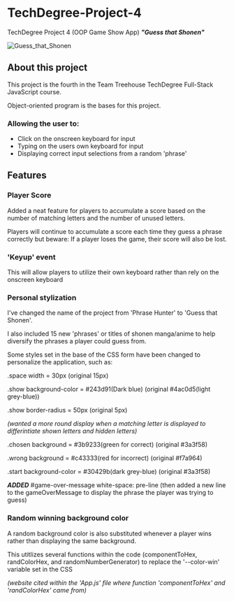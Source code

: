 # TechDegree-Project-4
TechDegree Project 4 (OOP Game Show App) *__"Guess that Shonen"__*

![Guess_that_Shonen](https://github.com/LilCappi/TechDegree-Project-4/assets/110640816/d6eadcb9-4c82-4f16-90ce-3ade3eb11c6a)

## About this project

This project is the fourth in the Team Treehouse TechDegree Full-Stack JavaScript course.

Object-oriented program is the bases for this project.

### Allowing the user to:

* Click on the onscreen keyboard for input
* Typing on the users own keyboard for input
* Displaying correct input selections from a random 'phrase'

## Features

### Player Score

Added a neat feature for players to accumulate a score based on the number of matching letters and the number of unused letters.

Players will continue to accumulate a score each time they guess a phrase correctly but beware: If a player loses the game, their score will also be lost.

### 'Keyup' event

This will allow players to utilize their own keyboard rather than rely on the onscreen keyboard

### Personal stylization

I've changed the name of the project from 'Phrase Hunter' to 'Guess that Shonen'.

I also included 15 new 'phrases' or titles of shonen manga/anime to help diversify the phrases a player could guess from.

Some styles set in the base of the CSS form have been changed to personalize the application, such as:

.space width = 30px (original 15px)

.show background-color = #243d91(Dark blue) (original #4ac0d5(light grey-blue))

.show border-radius = 50px (original 5px) 

*(wanted a more round display when a matching letter is displayed to differintiate shown letters and hidden letters)*

.chosen background = #3b9233(green for correct) (original #3a3f58)

.wrong background = #c43333(red for incorrect) (original #f7a964)

.start background-color = #30429b(dark grey-blue) (original #3a3f58)

*__ADDED__* #game-over-message white-space: pre-line (then added a new line to the gameOverMessage to display the phrase the player was trying to guess)

### Random winning background color

A random background color is also substituted whenever a player wins rather than displaying the same background.

This utitlizes several functions within the code (componentToHex, randColorHex, and randomNumberGenerator) to replace the '--color-win' variable set in the CSS

*(website cited within the 'App.js' file where function 'componentToHex' and 'randColorHex' came from)*


